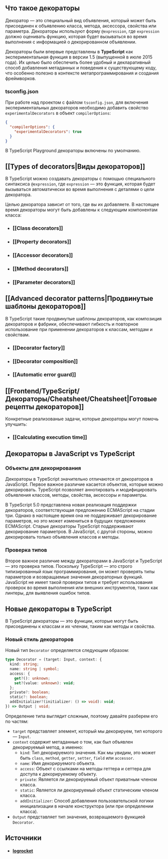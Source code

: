 ## Что такое декораторы

Декоратор — это специальный вид объявления, который может быть присоединен к объявлению класса, метода, аксессора, свойства или параметра. Декораторы используют форму `@expression`, где `expression` должно оценивать функцию, которая будет вызываться во время выполнения с информацией о декорированном объявлении.

Декораторы были впервые представлены в **TypeScript** как экспериментальная функция в версии 1.5 (выпущенной в июле 2015 года). Их целью было обеспечить более удобный и декларативный способ добавления метаданных и поведения к существующему коду, что особенно полезно в контексте метапрограммирования и создания фреймворков.

### tsconfig.json

При работе над проектом с файлом `tsconfig.json`, для включения экспериментальных декораторов необходимо добавить свойство `experimentalDecorators` в объект `compilerOptions`:

```json
{
  "compilerOptions": {
    "experimentalDecorators": true
  }
}
```

В TypeScript Playground декораторы включены по умолчанию.

## [[Types of decorators|Виды декораторов]]

В TypeScript можно создавать декораторы с помощью специального синтаксиса `@expression`, где `expression` — это функция, которая будет вызываться автоматически во время выполнения с деталями о цели декоратора.

Целью декоратора зависит от того, где вы их добавляете. В настоящее время декораторы могут быть добавлены к следующим компонентам класса:

- ### [[Class decorators]]
- ### [[Property decorators]]
- ### [[Accessor decorators]]
- ### [[Method decorators]]
- ### [[Parameter decorators]]

## [[Advanced decorator patterns|Продвинутые шаблоны декораторов]]

В TypeScript такие продвинутые шаблоны декораторов, как композиция декораторов и фабрики, обеспечивают гибкость и повторное использование при применении декораторов к классам, методам и свойствам.

- ### [[Decorator factory]]
- ### [[Decorator composition]]
- ### [[Automatic error guard]]

## [[Frontend/TypeScript/Декораторы/Cheatsheet/Cheatsheet|Готовые рецепты декораторов]]

Конкретные реализованые задачи, которые декораторы могут помочь улучшить:

- ### [[Calculating execution time]]

## Декораторы в JavaScript vs TypeScript

### Объекты для декорирования

Декораторы в TypeScript значительно отличаются от декораторов в JavaScript. Первое важное различие касается объектов, которые можно декорировать. TypeScript позволяет аннотировать и модифицировать объявления классов, методы, свойства, аксессоры и параметры.

В TypeScript 5.0 представлена новая реализация поддержки декораторов, соответствующая предложению ECMAScript на стадии три. Однако в настоящее время она не поддерживает декорирование параметров, но это может измениться в будущих предложениях ECMAScript. Старые декораторы TypeScript поддерживают декорирование параметров. В JavaScript, с другой стороны, можно декорировать только объявления классов и методы.

### Проверка типов

Второе важное различие между декораторами в JavaScript и TypeScript — это проверка типов. Поскольку TypeScript — это строго типизированный язык программирования, он может проверять типы параметров и возвращаемые значения декораторных функций. JavaScript не имеет такой проверки типов и требует использования проверок во время выполнения или внешних инструментов, таких как линтеры, для выявления ошибок типов.

## Новые декораторы в TypeScript

В TypeScript декораторы — это функции, которые могут быть присоединены к классам и их членам, таким как методы и свойства.

### Новый стиль декораторов

Новый тип `Decorator` определяется следующим образом:

```typescript
type Decorator = (target: Input, context: {
  kind: string;
  name: string | symbol;
  access: {
    get?(): unknown;
    set?(value: unknown): void;
  };
  private?: boolean;
  static?: boolean;
  addInitializer?(initializer: () => void): void;
}) => Output | void;
```

Определение типа выглядит сложным, поэтому давайте разберем его по частям:

- `target` представляет элемент, который мы декорируем, тип которого — `Input`.
- `context` содержит метаданные о том, как был объявлен декорируемый метод, а именно:
  - `kind`: Тип декорируемого значения. Как мы увидим, это может быть `class`, `method`, `getter`, `setter`, `field` или `accessor`.
  - `name`: Имя декорируемого объекта.
  - `access`: Объект с ссылками на методы геттера и сеттера для доступа к декорируемому объекту.
  - `private`: Является ли декорируемый объект приватным членом класса.
  - `static`: Является ли декорируемый объект статическим членом класса.
  - `addInitializer`: Способ добавления пользовательской логики инициализации в начале конструктора (или при определении класса).
- `Output` представляет тип значения, возвращаемого функцией `Decorator`.

## Источники
- #### [logrocket](https://blog.logrocket.com/practical-guide-typescript-decorators/)

